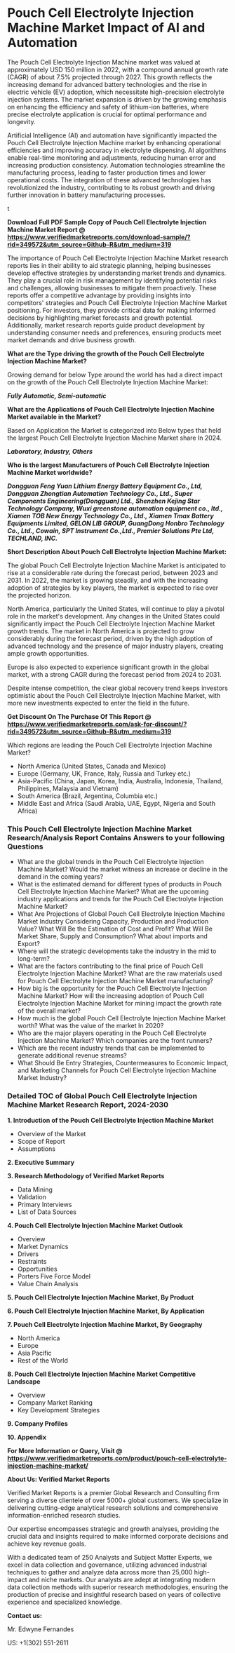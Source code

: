 <meta name="title" content="Global Pouch Cell Electrolyte Injection Machine Market Impact of AI and Automation"><meta name="description" content="The Pouch Cell Electrolyte Injection Machine market was valued at approximately USD 150 million in 2022, with a compound annual growth rate (CAGR) of about 7.5% projec"><meta name="title" content="Pouch Cell Electrolyte Injection Machine Market Size, Share, Scope, Trends, Growth, Opportunities, Analysis, Forecast"><h1>Pouch Cell Electrolyte Injection Machine Market Impact of AI and Automation</h1><p>The Pouch Cell Electrolyte Injection Machine market was valued at approximately USD 150 million in 2022, with a compound annual growth rate (CAGR) of about 7.5% projected through 2027. This growth reflects the increasing demand for advanced battery technologies and the rise in electric vehicle (EV) adoption, which necessitate high-precision electrolyte injection systems. The market expansion is driven by the growing emphasis on enhancing the efficiency and safety of lithium-ion batteries, where precise electrolyte application is crucial for optimal performance and longevity.</p><p>Artificial Intelligence (AI) and automation have significantly impacted the Pouch Cell Electrolyte Injection Machine market by enhancing operational efficiencies and improving accuracy in electrolyte dispensing. AI algorithms enable real-time monitoring and adjustments, reducing human error and increasing production consistency. Automation technologies streamline the manufacturing process, leading to faster production times and lower operational costs. The integration of these advanced technologies has revolutionized the industry, contributing to its robust growth and driving further innovation in battery manufacturing processes.</p>t</p><p id="" class=""><strong>Download Full PDF Sample Copy of Pouch Cell Electrolyte Injection Machine Market Report @ <a href="https://www.verifiedmarketreports.com/download-sample/?rid=349572&utm_source=Github-R&utm_medium=319" target="_blank">https://www.verifiedmarketreports.com/download-sample/?rid=349572&utm_source=Github-R&utm_medium=319</a></strong></p><p>The importance of&nbsp;Pouch Cell Electrolyte Injection Machine Market research reports lies in their ability to aid strategic planning, helping businesses develop effective strategies by understanding market trends and dynamics. They play a crucial role in risk management by identifying potential risks and challenges, allowing businesses to mitigate them proactively. These reports offer a competitive advantage by providing insights into competitors' strategies and Pouch Cell Electrolyte Injection Machine Market positioning. For investors, they provide critical data for making informed decisions by highlighting market forecasts and growth potential. Additionally, market research reports guide product development by understanding consumer needs and preferences, ensuring products meet market demands and drive business growth.</p><p><strong>What are the&nbsp;Type driving the growth of the Pouch Cell Electrolyte Injection Machine Market?</strong></p><p id="" class="">Growing demand for below Type around the world has had a direct impact on the growth of the Pouch Cell Electrolyte Injection Machine Market:</p><em><strong>Fully Automatic, Semi-automatic</strong></em></p><strong>What are the&nbsp;Applications&nbsp;of Pouch Cell Electrolyte Injection Machine Market available in the Market?</strong></p><p id="" class="">Based on Application the Market is categorized into Below types that held the largest Pouch Cell Electrolyte Injection Machine Market share In 2024.</p><em><strong>Laboratory, Industry, Others</strong></em></p><strong>Who is the largest Manufacturers of Pouch Cell Electrolyte Injection Machine Market worldwide?</strong></p><p><em><strong>Dongguan Feng Yuan Lithium Energy Battery Equipment Co., Ltd, Dongguan Zhongtian Automation Technology Co., Ltd., Super Components Engineering(Dongguan) Ltd., Shenzhen Kejing Star Technology Company, Wuxi greenstone automation equipment co., ltd., Xiamen TOB New Energy Technology Co., Ltd., Xiamen Tmax Battery Equipments Limited, GELON LIB GROUP, GuangDong Honbro Technology Co., Ltd., Cowain, SPT Instrument Co.,Ltd., Premier Solutions Pte Ltd, TECHLAND, INC.</strong></em></p><p id="" class=""><strong>Short Description About Pouch Cell Electrolyte Injection Machine Market:</strong></p><p>The global Pouch Cell Electrolyte Injection Machine Market is anticipated to rise at a considerable rate during the forecast period, between 2023 and 2031. In 2022, the market is growing steadily, and with the increasing adoption of strategies by key players, the market is expected to rise over the projected horizon.</p><p>North America, particularly the United States, will continue to play a pivotal role in the market's development. Any changes in the United States could significantly impact the Pouch Cell Electrolyte Injection Machine Market growth trends. The market in North America is projected to grow considerably during the forecast period, driven by the high adoption of advanced technology and the presence of major industry players, creating ample growth opportunities.</p><p>Europe is also expected to experience significant growth in the global market, with a strong CAGR during the forecast period from 2024 to 2031.</p><p>Despite intense competition, the clear global recovery trend keeps investors optimistic about the Pouch Cell Electrolyte Injection Machine Market, with more new investments expected to enter the field in the future.</p><p id="" class=""><strong>Get Discount On The Purchase Of This Report @ <a href="https://www.verifiedmarketreports.com/ask-for-discount/?rid=349572&utm_source=Github-R&utm_medium=319" target="_blank">https://www.verifiedmarketreports.com/ask-for-discount/?rid=349572&utm_source=Github-R&utm_medium=319</a></strong></p>Which regions are leading the Pouch Cell Electrolyte Injection Machine Market?</p><ul><li>North America (United States, Canada and Mexico)</li><li>Europe (Germany, UK, France, Italy, Russia and Turkey etc.)</li><li>Asia-Pacific (China, Japan, Korea, India, Australia, Indonesia, Thailand, Philippines, Malaysia and Vietnam)</li><li>South America (Brazil, Argentina, Columbia etc.)</li><li>Middle East and Africa (Saudi Arabia, UAE, Egypt, Nigeria and South Africa)</li></ul><h3 id="" class="">This Pouch Cell Electrolyte Injection Machine Market Research/Analysis Report Contains Answers to your following Questions</h3><ul><li>What are the global trends in the Pouch Cell Electrolyte Injection Machine Market? Would the market witness an increase or decline in the demand in the coming years?</li><li>What is the estimated demand for different types of products in Pouch Cell Electrolyte Injection Machine Market? What are the upcoming industry applications and trends for the Pouch Cell Electrolyte Injection Machine Market?</li><li>What Are Projections of Global Pouch Cell Electrolyte Injection Machine Market Industry Considering Capacity, Production and Production Value? What Will Be the Estimation of Cost and Profit? What Will Be Market Share, Supply and Consumption? What about imports and Export?</li><li>Where will the strategic developments take the industry in the mid to long-term?</li><li>What are the factors contributing to the final price of Pouch Cell Electrolyte Injection Machine Market? What are the raw materials used for Pouch Cell Electrolyte Injection Machine Market manufacturing?</li><li>How big is the opportunity for the Pouch Cell Electrolyte Injection Machine Market? How will the increasing adoption of Pouch Cell Electrolyte Injection Machine Market for mining impact the growth rate of the overall market?</li><li>How much is the global Pouch Cell Electrolyte Injection Machine Market worth? What was the value of the market In 2020?</li><li>Who are the major players operating in the Pouch Cell Electrolyte Injection Machine Market? Which companies are the front runners?</li><li>Which are the recent industry trends that can be implemented to generate additional revenue streams?</li><li>What Should Be Entry Strategies, Countermeasures to Economic Impact, and Marketing Channels for Pouch Cell Electrolyte Injection Machine Market Industry?</li></ul><h3 id="" class="">Detailed TOC of Global Pouch Cell Electrolyte Injection Machine Market Research Report, 2024-2030</h3><p id="" class=""><strong>1. Introduction of the Pouch Cell Electrolyte Injection Machine Market</strong></p><ul><li>Overview of the Market</li><li>Scope of Report</li><li>Assumptions</li></ul><p id="" class=""><strong>2. Executive Summary</strong></p><p id="" class=""><strong>3. Research Methodology of Verified Market Reports</strong></p><ul><li>Data Mining</li><li>Validation</li><li>Primary Interviews</li><li>List of Data Sources</li></ul><p id="" class=""><strong>4. Pouch Cell Electrolyte Injection Machine Market Outlook</strong></p><ul><li>Overview</li><li>Market Dynamics</li><li>Drivers</li><li>Restraints</li><li>Opportunities</li><li>Porters Five Force Model</li><li>Value Chain Analysis</li></ul><p id="" class=""><strong>5. Pouch Cell Electrolyte Injection Machine Market, By Product</strong></p><p id="" class=""><strong>6. Pouch Cell Electrolyte Injection Machine Market, By Application</strong></p><p id="" class=""><strong>7. Pouch Cell Electrolyte Injection Machine Market, By Geography</strong></p><ul><li>North America</li><li>Europe</li><li>Asia Pacific</li><li>Rest of the World</li></ul><p id="" class=""><strong>8. Pouch Cell Electrolyte Injection Machine Market Competitive Landscape</strong></p><ul><li>Overview</li><li>Company Market Ranking</li><li>Key Development Strategies</li></ul><p id="" class=""><strong>9. Company Profiles</strong></p><p id="" class=""><strong>10. Appendix</strong></p><p id="" class=""><strong>For More Information or Query, Visit @ <a href="https://www.verifiedmarketreports.com/product/pouch-cell-electrolyte-injection-machine-market/" target="_blank">https://www.verifiedmarketreports.com/product/pouch-cell-electrolyte-injection-machine-market/</a></strong></p><p id="" class=""><strong>About Us: Verified Market Reports</strong></p><p id="" class="">Verified Market Reports is a premier Global Research and Consulting firm serving a diverse clientele of over 5000+ global customers. We specialize in delivering cutting-edge analytical research solutions and comprehensive information-enriched research studies.</p><p id="" class="">Our expertise encompasses strategic and growth analyses, providing the crucial data and insights required to make informed corporate decisions and achieve key revenue goals.</p><p id="" class="">With a dedicated team of 250 Analysts and Subject Matter Experts, we excel in data collection and governance, utilizing advanced industrial techniques to gather and analyze data across more than 25,000 high-impact and niche markets. Our analysts are adept at integrating modern data collection methods with superior research methodologies, ensuring the production of precise and insightful research based on years of collective experience and specialized knowledge.</p><p id="" class=""><strong>Contact us:</strong></p><p id="" class="">Mr. Edwyne Fernandes</p><p id="" class="">US: +1(302) 551-2611</p>